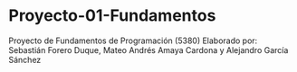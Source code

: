 # Proyecto-01-Fundamentos
Proyecto de Fundamentos de Programación (5380)
Elaborado por:
Sebastián Forero Duque,
Mateo Andrés Amaya Cardona y
Alejandro García Sánchez
